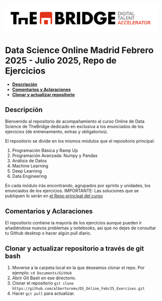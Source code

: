 ![alt text](logo-1.png)

<!-- <img src="./img/LogoPL.png" alt="LogoPL" width="300"/> -->


<!-- <div class="row">
  <div class="column">
    <img src="./img/LogoMSM.png" alt="LogoMSM"  style="float: left;width:40%">
  </div>
  <div class="column">
    <img src="./img/LogoPL.png" alt="LogoPL"  style="float: right;width:40%">
  </div>
</div> -->

# **Data Science Online Madrid Febrero 2025 - Julio 2025, Repo de Ejercicios**
  - [**Descripción**](#descripción)
  - [**Comentarios y Aclaraciones**](#comentarios)
  - [**Clonar y actualizar repositorio**](#clonar-y-actualizar-repositorio)
<!-- TOC -->

**Descripción**
------------

Bienvenido al repositorio de acompañamiento al curso Online de Data Science de TheBridge dedicado en exclusiva a los enunciados de los ejercicios (de entrenamiento, extras y obligatorios).

El repositorio se divide en los mismos módulos que el repositorio principal:

1. Programación Básica y Ramp Up
2. Programación Avanzada: Numpy y Pandas
3. Análisis de Datos
4. Machine Learning
5. Deep Learning
6. Data Engineering


En cada módulo irás encontrando, agrupados por sprints y unidades, los enunciados de los ejercicios.
IMPORTANTE: Las soluciones que se publiquen lo serán en [el Repo principal del curso](https://github.com/albertoromv/DS_Online_Febr25) 

**Comentarios y Aclaraciones**
----------------------------

El repositorio contiene la mayoría de los ejercicios aunque pueden ir añadiéndose nuevos problemas y notebooks, así que no dejes de consultar tu Github desktop o hacer algún pull diario.


**Clonar y actualizar repositorio a través de git bash**
----------
1. Moverse a la carpeta local en la que deseamos clonar el repo. Por ejemplo: 
`
cd Documents/GitHub
`
2. Abrir Git Bash en ese directorio.
3. Clonar el repositorio
`
git clone https://github.com/albertoromv/DS_Online_Febr25_Exercises.git
`
4. Hacer `git pull` para actualizar.
